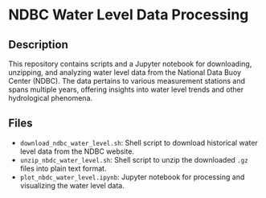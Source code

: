 # NDBC Water Level Data Processing

## Description

This repository contains scripts and a Jupyter notebook for downloading, unzipping, and analyzing water level data from the National Data Buoy Center (NDBC). The data pertains to various measurement stations and spans multiple years, offering insights into water level trends and other hydrological phenomena.

## Files

- `download_ndbc_water_level.sh`: Shell script to download historical water level data from the NDBC website.
- `unzip_nbdc_water_level.sh`: Shell script to unzip the downloaded `.gz` files into plain text format.
- `plot_nbdc_water_level.ipynb`: Jupyter notebook for processing and visualizing the water level data.